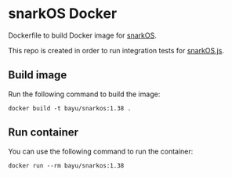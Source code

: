# snarkOS Docker

Dockerfile to build Docker image for [snarkOS](https://github.com/AleoHQ/snarkOS).

This repo is created in order to run integration tests for [snarkOS.js](https://github.com/pyk/snarkOS.js).

## Build image

Run the following command to build the image:

    docker build -t bayu/snarkos:1.38 .

## Run container

You can use the following command to run the container:

    docker run --rm bayu/snarkos:1.38
